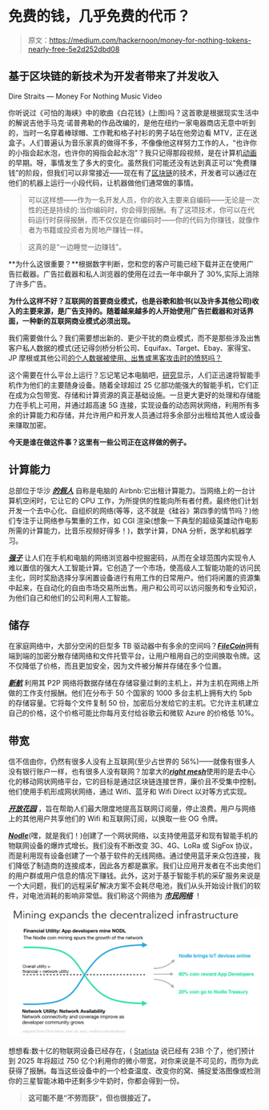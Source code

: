 # 免费的钱，几乎免费的代币？

> 原文：<https://medium.com/hackernoon/money-for-nothing-tokens-nearly-free-5e2d252dbd08>

## 基于区块链的新技术为开发者带来了并发收入

Dire Straits — Money For Nothing Music Video

你听说过《可怕的海峡》中的歌曲《白花钱》(上图)吗？这首歌是根据现实生活中的解说吉他手马克·诺普弗勒的作品改编的，是他在纽约一家电器商店无意中听到的，当时一名穿着棒球帽、工作靴和格子衬衫的男子站在他旁边看 MTV，正在送盒子。人们普遍认为音乐家真的做得不多，不像像他这样努力工作的人，“也许你的小指会起水泡，也许你的拇指会起水泡”？我只记得那段视频，是在计算机[动画](https://hackernoon.com/tagged/animation)的早期。呀，事情发生了多大的变化。虽然我们可能还没有达到真正可以“免费赚钱”的阶段，但我们可以非常接近——现在有了[区块链](https://hackernoon.com/tagged/blockchain)的技术，开发者可以通过在他们的机器上运行一小段代码，让机器做他们通常做的事情。

> 可以这样想——作为一名开发人员，你的收入主要来自编码——无论是一次性的还是持续的:当你编码时，你会得到报酬。有了这项技术，你可以在代码运行时获得报酬，而不仅仅是在你编码时——你的代码为你赚钱，就像作者为书籍或投资者为房地产赚钱一样。

> 这真的是“一边睡觉一边赚钱”。

**为什么这很重要？**根据数字判断，您和您的客户可能已经下载并正在使用广告拦截器。广告拦截器和私人浏览器的使用在过去一年中飙升了 30%,实际上消除了许多广告。

**为什么这样不好？互联网的首要商业模式，也是谷歌和脸书(以及许多其他公司)收入的主要来源，是广告支持的。随着越来越多的人开始使用广告拦截器和对话界面，一种新的互联网商业模式必须出现。**

我们需要做什么？我们需要想出新的、更少干扰的商业模式，而不是那些涉及出售客户私人数据的模式(还记得剑桥分析公司、Equifax、Target、Ebay、家得宝、JP 摩根或其他公司[的个人数据被使用、出售或黑客攻击时的愤怒吗？](http://www.informationisbeautiful.net/visualizations/worlds-biggest-data-breaches-hacks/)

这个需要在什么平台上运行？忘记笔记本电脑吧，[研究](https://www.information-age.com/smartphone-primary-device-google-123464707/)显示，人们正迅速将智能手机作为他们的主要随身设备。随着全球超过 25 亿部功能强大的智能手机，它们正在成为众包带宽、存储和计算资源的真正基础设施。一旦更大更好的处理和存储能力在手机上可用，并通过超高速 5G 连接，实现设备的动态网状网络，利用所有多余的计算能力和存储，并允许用户和开发人员通过将多余部分出租给其他人或设备来赚取加密。

**今天是谁在做这件事？这里有一些公司正在这样做的例子。**

## **计算能力**

总部位于华沙 [***的假人***](https://golem.network/) 自称是电脑的 Airbnb:它出租计算能力。当网络上的一台计算机空闲时，它让它的 CPU 工作，为所提供的性能向所有者付费。最终他们计划开发一个去中心化、自组织的网络(等等，这不就是《硅谷》第四季的情节吗？)他们专注于让网络参与繁重的工作，如 CGI 渲染(想象一下典型的超级英雄动作电影所需的计算能力，比音乐视频好得多！)，数学计算，DNA 分析，医学和机器学习。

[***强子***](https://hadron.cloud/) 让人们在手机和电脑的网络浏览器中挖掘密码，从而在全球范围内实现令人难以置信的强大人工智能计算。它创造了一个市场，使高级人工智能功能的访问民主化，同时奖励选择分享闲置设备进行有用工作的日常用户。他们将闲置的资源集中起来，在自动化的自由市场交易所出售。用户和公司可以访问服务和专业知识，为他们自己和他们的公司利用人工智能。

## **储存**

在家庭网络中，大部分空闲的巨型多 TB 驱动器中有多余的空间吗？[***FileCoin***](https://filecoin.io/)拥有端到端的加密分散存储网络和文件托管平台，让用户租用自己的空间换取令牌。这不仅降低了价格，而且更加安全，因为文件被分解并存储在多个位置。

[***新航***](https://sia.tech/) 利用其 P2P 网络将数据存储在存储容量过剩的主机上，并为主机在网络上所做的工作支付报酬。他们在分布于 50 个国家的 1000 多台主机上拥有大约 5pb 的存储容量。它将每个文件复制 50 份，加密后分发给它的主机。它允许主机建立自己的价格，这个价格可能比你每月支付给谷歌云和微软 Azure 的价格低 10%。

## **带宽**

信不信由你，仍然有很多人没有上互联网(至少占世界的 56%)——就像有很多人没有银行账户一样，也有很多人没有联网？加拿大的[***right mesh***](https://www.rightmesh.io/)使用的是去中心化的移动网状网络平台，它的目标是通过区块链连接世界，廉价且不受集中控制。他们使用手机形成网状网络，通过 Wifi、蓝牙和 Wifi Direct 以对等方式实现。

[***开放花园***](https://www.opengarden.com/) ，旨在帮助人们最大限度地提高互联网订阅量，停止浪费。用户与网络上的其他用户共享他们的 Wifi 和互联网订阅，以换取一些 OG 令牌。

[***Nodle***](https://www.nodle.io/)(嘿，就是我们！)创建了一个网状网络，以支持使用蓝牙和现有智能手机的物联网设备的爆炸式增长。我们没有不断改变 3G、4G、LoRa 或 SigFox 协议，而是利用现有设备创建了一个基于软件的无线网络。通过使用蓝牙来众包连接，我们降低了制造商的连接成本，因此各方都是赢家。我们让应用开发者在不出卖他们的用户群或用户信息的情况下赚钱。此外，这对于基于智能手机的采矿服务来说是一个大问题，我们的远程采矿解决方案不会耗尽电池，我们从头开始设计我们的软件，对电池消耗的影响非常低。我们称这个网络为 [***市民网络***](http://thecitizennetwork.com) ！

![](img/8e10ebbf3414dbc1c12bbc0c6c7ed09a.png)

想想看:数十亿的物联网设备已经存在，( [Statista](https://www.statista.com/statistics/471264/iot-number-of-connected-devices-worldwide/) 说已经有 23B 个了，他们预计到 2025 年将超过 750 亿个)利用你的微小带宽，对你来说是不可见的，而你为此获得了报酬。每当这些设备中的一个检查温度、改变你的窝、捕捉爱洛图像或检测你的三星智能冰箱中还剩多少牛奶时，你都会得到一份。

> **这可能不是“不劳而获”，但也很接近了。**